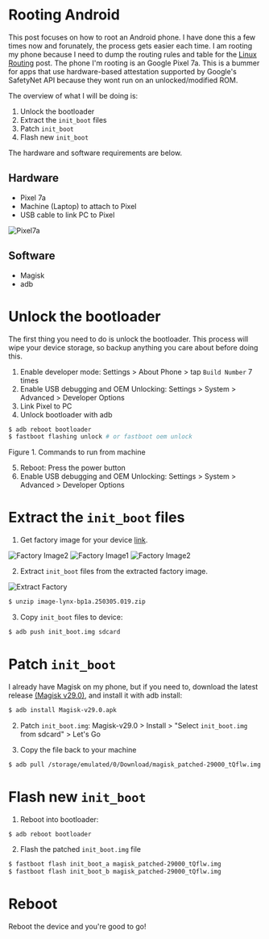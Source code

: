 # Rooting Android

This post focuses on how to root an Android phone. I have done this a few times
now and forunately, the process gets easier each time.  I am rooting my phone
because I need to dump the routing rules and table for the [Linux Routing]()
post. The phone I'm rooting is an Google Pixel 7a. This is a bummer for apps
that use hardware-based attestation supported by Google's SafetyNet API because
they wont run on an unlocked/modified ROM.

The overview of what I will be doing is:

1. Unlock the bootloader
2. Extract the `init_boot` files
3. Patch `init_boot` 
4. Flash new `init_boot`

The hardware and software requirements are below.

## Hardware

* Pixel 7a
* Machine (Laptop) to attach to Pixel
* USB cable to link PC to Pixel

![Pixel7a](./imgs/pixelImage.jpeg)

## Software

* Magisk
* adb

# Unlock the bootloader

The first thing you need to do is unlock the bootloader. This process 
will wipe your device storage, so backup anything you care about before
doing this.

1. Enable developer mode: Settings > About Phone > tap `Build Number` 7 times
2. Enable USB debugging and OEM Unlocking: Settings > System > Advanced > Developer Options
3. Link Pixel to PC
4. Unlock bootloader with adb

```bash
$ adb reboot bootloader 
$ fastboot flashing unlock # or fastboot oem unlock
```
Figure 1. Commands to run from machine 

5. Reboot: Press the power button
6. Enable USB debugging and OEM Unlocking: Settings > System > Advanced > Developer Options

# Extract the `init_boot` files

1. Get factory image for your device [link](https://developers.google.com/android/images).

![Factory Image2](./imgs/pixel7aAboutphone2.png)
![Factory Image1](./imgs/pixelFactoryImage.png)
![Factory Image2](./imgs/pixelFactoryImage2.png)

2. Extract `init_boot` files from the extracted factory image.

![Extract Factory](./imgs/extractFactoryImage1.png)

```bash
$ unzip image-lynx-bp1a.250305.019.zip
```
3. Copy `init_boot` files to device:

```bash
$ adb push init_boot.img sdcard
```

# Patch `init_boot` 

I already have Magisk on my phone, but if you need to, download the latest
release [(Magisk v29.0)](https://github.com/topjohnwu/Magisk/releases/tag/v29.0), and install it
with adb install:

```bash
$ adb install Magisk-v29.0.apk
```

2. Patch `init_boot.img`: Magisk-v29.0 > Install > "Select `init_boot.img` from sdcard" > Let's Go

3. Copy the file back to your machine 

```bash
$ adb pull /storage/emulated/0/Download/magisk_patched-29000_tQflw.img
```

# Flash new `init_boot`

1. Reboot into bootloader:

```bash
$ adb reboot bootloader
```

2. Flash the patched `init_boot.img` file
```bash
$ fastboot flash init_boot_a magisk_patched-29000_tQflw.img
$ fastboot flash init_boot_b magisk_patched-29000_tQflw.img
```

# Reboot

Reboot the device and you're good to go!
